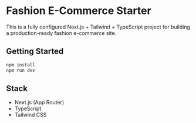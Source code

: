 
# Fashion E-Commerce Starter

This is a fully configured Next.js + Tailwind + TypeScript project for building a production-ready fashion e-commerce site.

## Getting Started

```bash
npm install
npm run dev
```

## Stack

- Next.js (App Router)
- TypeScript
- Tailwind CSS
